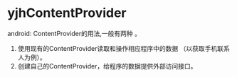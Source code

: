 # yjhContentProvider
android: ContentProvider的用法,一般有两种 。
1. 使用现有的ContentProvider读取和操作相应程序中的数据 （以获取手机联系人为例）。 
2. 创建自己的ContentProvider，给程序的数据提供外部访问接口。
